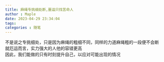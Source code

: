 ```yaml
---
title: 麻绳专挑细处断,噩运只找苦命人
author : Maple
date: 2023-04-29 23:34:04
tags: 
categories : 随笔
---
```

不是说之专挑细处，只是因为麻绳的粗细不同，同样的力道麻绳粗的一段便不会断  
就厄运而言，实力强大的人他的容错更高  
因此，我们能做的只有时刻提升自己，以应对可能出现的情况